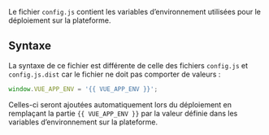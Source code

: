 Le fichier `config.js` contient les variables d’environnement utilisées pour le déploiement sur la plateforme.

## Syntaxe

La syntaxe de ce fichier est différente de celle des fichiers `config.js` et `config.js.dist` car le fichier ne doit pas comporter de valeurs :

```js
window.VUE_APP_ENV = '{{ VUE_APP_ENV }}';
```

Celles-ci seront ajoutées automatiquement lors du déploiement en remplaçant la partie `{{ VUE_APP_ENV }}` par la valeur définie dans les variables d’environnement sur la plateforme.
